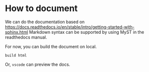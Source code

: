 # How to document 

We can do the documentation based on https://docs.readthedocs.io/en/stable/intro/getting-started-with-sphinx.html
Markdown syntax can be supported by using MyST in the readthedocs manual.

For now, you can build the document on local.

```
build html
```

Or, `vscode` can preview the docs.
